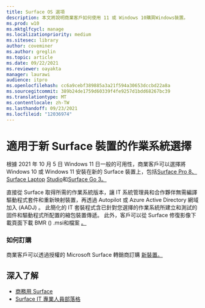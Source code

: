 ```yaml
---
title: Surface OS 選項
description: 本文將說明商業客戶如何使用 11 或 Windows 10購買Windows裝置。
ms.prod: w10
ms.mktglfcycl: manage
ms.localizationpriority: medium
ms.sitesec: library
author: coveminer
ms.author: greglin
ms.topic: article
ms.date: 09/22/2021
ms.reviewer: oayakta
manager: laurawi
audience: itpro
ms.openlocfilehash: cc6a9cebf389885a3a21f594a30653dccbd22a8a
ms.sourcegitcommit: 389b24de1759d60339f4fe9257d1bdd68267bc39
ms.translationtype: MT
ms.contentlocale: zh-TW
ms.lasthandoff: 09/23/2021
ms.locfileid: "12036974"
---
```

# <a name="os-choice-for-new-surface-devices"></a>適用于新 Surface 裝置的作業系統選擇
 
根據 2021 年 10 月 5 日 Windows 11 日一般的可用性，商業客戶可以選擇將 Windows 10 或 Windows 11 安裝在新的 Surface 裝置上，包括[Surface Pro 8、Surface Laptop](https://www.microsoft.com/surface/business/surface-pro-8) [Studio](https://www.microsoft.com/surface/business/surface-laptop-studio)和[Surface Go 3。](https://www.microsoft.com/surface/business/surface-go-3)  
 
直接從 Surface 取得所需的作業系統版本，讓 IT 系統管理員和合作夥伴無需編譯驅動程式套件和重新映射裝置，再透過 Autopilot 或 Azure Active Directory 網域加入 (AADJ) 。 此簡化的 IT 套裝程式含已針對您選擇的作業系統所建立和測試的固件和驅動程式所配置的縮包裝置傳遞。 此外，客戶可以從 Surface 修復影像下載頁面下載 BMR () .msi和檔案 [。](https://support.microsoft.com/surface-recovery-image) 
 
### <a name="how-to-order"></a>如何訂購

商業客戶可以透過授權的 Microsoft Surface 轉銷商訂購 [新裝置。](https://www.microsoft.com/surface/business/where-to-buy-microsoft-surface?)

## <a name="learn-more"></a>深入了解

- [商務用 Surface](https://www.microsoft.com/surface/business)
- [Surface IT 專業人員部落格](https://techcommunity.microsoft.com/t5/surface-it-pro-blog/bg-p/SurfaceITPro)